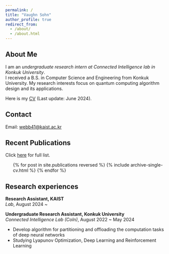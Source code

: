 ```yaml
---
permalink: /
title: "Vaughn Sohn"
author_profile: true
redirect_from: 
  - /about/
  - /about.html
---
```





## About Me

I am an _undergraduate research intern at Connected Intelligence lab in Konkuk University_.  
I received a B.S. in Computer Science and Engineering from Konkuk University. My research interests focus on quantum computing algorithm design and its applications.

Here is my [CV](http://webb-c.github.io/files/CV.pdf) (Last update: June 2024).


## Contact

Email: webb41@kaist.ac.kr


## Recent Publications
Click [here](http://localhost:4000/publications/) for full list.
<ul>{% for post in site.publications reversed %}
  {% include archive-single-cv.html %}
{% endfor %}</ul>


## Research experiences

**Research Assistant, KAIST**  
_Lab_, August 2024 ~


**Undergraduate Research Assistant, Konkuk University**  
_Connected Intelligence Lab (CoIn)_, August 2022 ~ May 2024
- Develop algorithm for partitioning and offloading the computation tasks of deep neural networks
- Studying Lyapunov Optimization, Deep Learning and Reinforcement Learning
